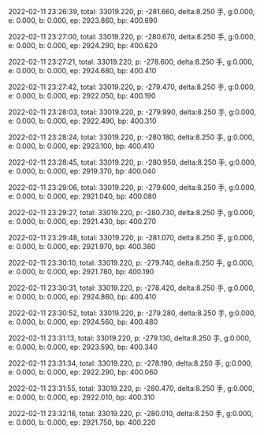 2022-02-11 23:26:39, total: 33019.220, p: -281.660, delta:8.250 手, g:0.000, e: 0.000, b: 0.000, ep: 2923.860, bp: 400.690

2022-02-11 23:27:00, total: 33019.220, p: -280.670, delta:8.250 手, g:0.000, e: 0.000, b: 0.000, ep: 2924.290, bp: 400.620

2022-02-11 23:27:21, total: 33019.220, p: -278.600, delta:8.250 手, g:0.000, e: 0.000, b: 0.000, ep: 2924.680, bp: 400.410

2022-02-11 23:27:42, total: 33019.220, p: -279.470, delta:8.250 手, g:0.000, e: 0.000, b: 0.000, ep: 2922.050, bp: 400.190

2022-02-11 23:28:03, total: 33019.220, p: -279.990, delta:8.250 手, g:0.000, e: 0.000, b: 0.000, ep: 2922.490, bp: 400.310

2022-02-11 23:28:24, total: 33019.220, p: -280.180, delta:8.250 手, g:0.000, e: 0.000, b: 0.000, ep: 2923.100, bp: 400.410

2022-02-11 23:28:45, total: 33019.220, p: -280.950, delta:8.250 手, g:0.000, e: 0.000, b: 0.000, ep: 2919.370, bp: 400.040

2022-02-11 23:29:06, total: 33019.220, p: -279.600, delta:8.250 手, g:0.000, e: 0.000, b: 0.000, ep: 2921.040, bp: 400.080

2022-02-11 23:29:27, total: 33019.220, p: -280.730, delta:8.250 手, g:0.000, e: 0.000, b: 0.000, ep: 2921.430, bp: 400.270

2022-02-11 23:29:48, total: 33019.220, p: -281.070, delta:8.250 手, g:0.000, e: 0.000, b: 0.000, ep: 2921.970, bp: 400.380

2022-02-11 23:30:10, total: 33019.220, p: -279.740, delta:8.250 手, g:0.000, e: 0.000, b: 0.000, ep: 2921.780, bp: 400.190

2022-02-11 23:30:31, total: 33019.220, p: -278.420, delta:8.250 手, g:0.000, e: 0.000, b: 0.000, ep: 2924.860, bp: 400.410

2022-02-11 23:30:52, total: 33019.220, p: -279.280, delta:8.250 手, g:0.000, e: 0.000, b: 0.000, ep: 2924.560, bp: 400.480

2022-02-11 23:31:13, total: 33019.220, p: -279.130, delta:8.250 手, g:0.000, e: 0.000, b: 0.000, ep: 2923.590, bp: 400.340

2022-02-11 23:31:34, total: 33019.220, p: -278.190, delta:8.250 手, g:0.000, e: 0.000, b: 0.000, ep: 2922.290, bp: 400.060

2022-02-11 23:31:55, total: 33019.220, p: -280.470, delta:8.250 手, g:0.000, e: 0.000, b: 0.000, ep: 2922.010, bp: 400.310

2022-02-11 23:32:16, total: 33019.220, p: -280.010, delta:8.250 手, g:0.000, e: 0.000, b: 0.000, ep: 2921.750, bp: 400.220